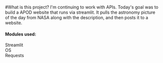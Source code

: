 #What is this project?
I'm continuing to work with APIs. Today's goal was to build a APOD website that runs via streamlit.
It pulls the astronomy picture of the day from NASA along with the description, and then posts 
it to a website.

<h4>Modules used:</h4>
Streamlit <br />
OS <br />
Requests <br />
